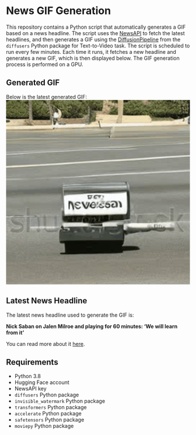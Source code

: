 # News GIF Generation
This repository contains a Python script that automatically generates a GIF based on a news headline. The script uses the [NewsAPI](https://newsapi.org/) to fetch the latest headlines, and then generates a GIF using the [DiffusionPipeline](https://github.com/huggingface/diffusers) from the `diffusers` Python package for Text-to-Video task.
The script is scheduled to run every few minutes. Each time it runs, it fetches a new headline and generates a new GIF, which is then displayed below. The GIF generation process is performed on a GPU.

## Generated GIF
Below is the latest generated GIF:
![Generated GIF](output.gif?raw=true&v=1697405635)

## Latest News Headline
The latest news headline used to generate the GIF is:

**Nick Saban on Jalen Milroe and playing for 60 minutes: ‘We will learn from it’**

You can read more about it [here](https://www.al.com/alabamafootball/2023/10/nick-saban-on-alabamas-24-21-win-over-arkansas-we-have-to-learn-how-to-play-for-60-minutes.html).

## Requirements
- Python 3.8
- Hugging Face account
- NewsAPI key
- `diffusers` Python package
- `invisible_watermark` Python package
- `transformers` Python package
- `accelerate` Python package
- `safetensors` Python package
- `moviepy` Python package
